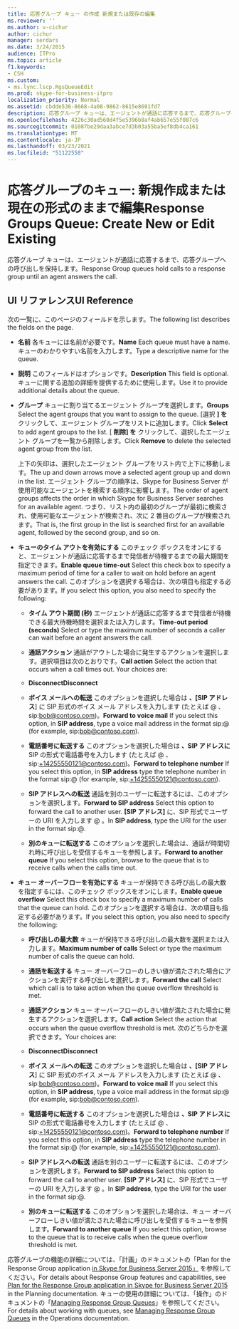 ```yaml
---
title: 応答グループ キュー の作成 新規または既存の編集
ms.reviewer: ''
ms.author: v-cichur
author: cichur
manager: serdars
ms.date: 3/24/2015
audience: ITPro
ms.topic: article
f1.keywords:
- CSH
ms.custom:
- ms.lync.lscp.RgsQueueEdit
ms.prod: skype-for-business-itpro
localization_priority: Normal
ms.assetid: cbdde536-8668-4a08-9862-8615e8691fd7
description: 応答グループ キューは、エージェントが通話に応答するまで、応答グループへの呼び出しを保持します。
ms.openlocfilehash: 4226c30ad560d4f5e5396b8af4ab657e55f087c6
ms.sourcegitcommit: 01087be29daa3abce7d3b03a55ba5ef8db4ca161
ms.translationtype: MT
ms.contentlocale: ja-JP
ms.lasthandoff: 03/23/2021
ms.locfileid: "51122558"
---
```

# <a name="response-groups-queue-create-new-or-edit-existing"></a><span data-ttu-id="bb7be-103">応答グループのキュー: 新規作成または現在の形式のままで編集</span><span class="sxs-lookup"><span data-stu-id="bb7be-103">Response Groups Queue: Create New or Edit Existing</span></span>

<span data-ttu-id="bb7be-104">応答グループ キューは、エージェントが通話に応答するまで、応答グループへの呼び出しを保持します。</span><span class="sxs-lookup"><span data-stu-id="bb7be-104">Response Group queues hold calls to a response group until an agent answers the call.</span></span>

## <a name="ui-reference"></a><span data-ttu-id="bb7be-105">UI リファレンス</span><span class="sxs-lookup"><span data-stu-id="bb7be-105">UI Reference</span></span>

<span data-ttu-id="bb7be-106">次の一覧に、このページのフィールドを示します。</span><span class="sxs-lookup"><span data-stu-id="bb7be-106">The following list describes the fields on the page.</span></span>

- <span data-ttu-id="bb7be-107">**名前** 各キューには名前が必要です。</span><span class="sxs-lookup"><span data-stu-id="bb7be-107">**Name** Each queue must have a name.</span></span> <span data-ttu-id="bb7be-108">キューのわかりやすい名前を入力します。</span><span class="sxs-lookup"><span data-stu-id="bb7be-108">Type a descriptive name for the queue.</span></span>

- <span data-ttu-id="bb7be-109">**説明** このフィールドはオプションです。</span><span class="sxs-lookup"><span data-stu-id="bb7be-109">**Description** This field is optional.</span></span> <span data-ttu-id="bb7be-110">キューに関する追加の詳細を提供するために使用します。</span><span class="sxs-lookup"><span data-stu-id="bb7be-110">Use it to provide additional details about the queue.</span></span>

- <span data-ttu-id="bb7be-111">**グループ** キューに割り当てるエージェント グループを選択します。</span><span class="sxs-lookup"><span data-stu-id="bb7be-111">**Groups** Select the agent groups that you want to assign to the queue.</span></span> <span data-ttu-id="bb7be-112">[選択 **] を** クリックして、エージェント グループをリストに追加します。</span><span class="sxs-lookup"><span data-stu-id="bb7be-112">Click **Select** to add agent groups to the list.</span></span> <span data-ttu-id="bb7be-113">[ **削除] を** クリックして、選択したエージェント グループを一覧から削除します。</span><span class="sxs-lookup"><span data-stu-id="bb7be-113">Click **Remove** to delete the selected agent group from the list.</span></span>

    <span data-ttu-id="bb7be-114">上下の矢印は、選択したエージェント グループをリスト内で上下に移動します。</span><span class="sxs-lookup"><span data-stu-id="bb7be-114">The up and down arrows move a selected agent group up and down in the list.</span></span> <span data-ttu-id="bb7be-115">エージェント グループの順序は、Skype for Business Server が使用可能なエージェントを検索する順序に影響します。</span><span class="sxs-lookup"><span data-stu-id="bb7be-115">The order of agent groups affects the order in which Skype for Business Server searches for an available agent.</span></span> <span data-ttu-id="bb7be-116">つまり、リスト内の最初のグループが最初に検索され、使用可能なエージェントが検索され、次に 2 番目のグループが検索されます。</span><span class="sxs-lookup"><span data-stu-id="bb7be-116">That is, the first group in the list is searched first for an available agent, followed by the second group, and so on.</span></span>

- <span data-ttu-id="bb7be-117">**キューのタイム アウトを有効にする** このチェック ボックスをオンにすると、エージェントが通話に応答するまで発信者が待機するまでの最大期間を指定できます。</span><span class="sxs-lookup"><span data-stu-id="bb7be-117">**Enable queue time-out** Select this check box to specify a maximum period of time for a caller to wait on hold before an agent answers the call.</span></span> <span data-ttu-id="bb7be-118">このオプションを選択する場合は、次の項目も指定する必要があります。</span><span class="sxs-lookup"><span data-stu-id="bb7be-118">If you select this option, you also need to specify the following:</span></span>

  - <span data-ttu-id="bb7be-119">**タイム アウト期間 (秒)** エージェントが通話に応答するまで発信者が待機できる最大待機時間を選択または入力します。</span><span class="sxs-lookup"><span data-stu-id="bb7be-119">**Time-out period (seconds)** Select or type the maximum number of seconds a caller can wait before an agent answers the call.</span></span>

  - <span data-ttu-id="bb7be-120">**通話アクション** 通話がアウトした場合に発生するアクションを選択します。選択項目は次のとおりです。</span><span class="sxs-lookup"><span data-stu-id="bb7be-120">**Call action** Select the action that occurs when a call times out. Your choices are:</span></span>

  - <span data-ttu-id="bb7be-121">**Disconnect**</span><span class="sxs-lookup"><span data-stu-id="bb7be-121">**Disconnect**</span></span>

  - <span data-ttu-id="bb7be-122">**ボイス メールへの転送** このオプションを選択した場合は **、[SIP アドレス**] に SIP 形式のボイス メール アドレスを入力します <username> (たとえば @ <domainname> 、sip:bob@contoso.com)。</span><span class="sxs-lookup"><span data-stu-id="bb7be-122">**Forward to voice mail** If you select this option, in **SIP address**, type a voice mail address in the format sip:<username>@<domainname> (for example, sip:bob@contoso.com).</span></span>

  - <span data-ttu-id="bb7be-123">**電話番号に転送する** このオプションを選択した場合は **、SIP アドレスに** SIP の形式で電話番号を入力します <number> (たとえば @ <domainname> 、sip:+14255550121@contoso.com)。</span><span class="sxs-lookup"><span data-stu-id="bb7be-123">**Forward to telephone number** If you select this option, in **SIP address** type the telephone number in the format sip:<number>@<domainname> (for example, sip:+14255550121@contoso.com).</span></span>

  - <span data-ttu-id="bb7be-124">**SIP アドレスへの転送** 通話を別のユーザーに転送するには、このオプションを選択します。</span><span class="sxs-lookup"><span data-stu-id="bb7be-124">**Forward to SIP address** Select this option to forward the call to another user.</span></span> <span data-ttu-id="bb7be-125">**[SIP アドレス]** に、SIP 形式でユーザーの URI を入力します <username> @ <domainname> 。</span><span class="sxs-lookup"><span data-stu-id="bb7be-125">In **SIP address**, type the URI for the user in the format sip:<username>@<domainname>.</span></span>

  - <span data-ttu-id="bb7be-126">**別のキューに転送する** このオプションを選択した場合は、通話が時間切れ時に呼び出しを受信するキューを参照します。</span><span class="sxs-lookup"><span data-stu-id="bb7be-126">**Forward to another queue** If you select this option, browse to the queue that is to receive calls when the calls time out.</span></span>

- <span data-ttu-id="bb7be-127">**キュー オーバーフローを有効にする** キューが保持できる呼び出しの最大数を指定するには、このチェック ボックスをオンにします。</span><span class="sxs-lookup"><span data-stu-id="bb7be-127">**Enable queue overflow** Select this check box to specify a maximum number of calls that the queue can hold.</span></span> <span data-ttu-id="bb7be-128">このオプションを選択する場合は、次の項目も指定する必要があります。</span><span class="sxs-lookup"><span data-stu-id="bb7be-128">If you select this option, you also need to specify the following:</span></span>

  - <span data-ttu-id="bb7be-129">**呼び出しの最大数** キューが保持できる呼び出しの最大数を選択または入力します。</span><span class="sxs-lookup"><span data-stu-id="bb7be-129">**Maximum number of calls** Select or type the maximum number of calls the queue can hold.</span></span>

  - <span data-ttu-id="bb7be-130">**通話を転送する** キュー オーバーフローのしきい値が満たされた場合にアクションを実行する呼び出しを選択します。</span><span class="sxs-lookup"><span data-stu-id="bb7be-130">**Forward the call** Select which call is to take action when the queue overflow threshold is met.</span></span>

  - <span data-ttu-id="bb7be-131">**通話アクション** キュー オーバーフローのしきい値が満たされた場合に発生するアクションを選択します。</span><span class="sxs-lookup"><span data-stu-id="bb7be-131">**Call action** Select the action that occurs when the queue overflow threshold is met.</span></span> <span data-ttu-id="bb7be-132">次のどちらかを選択できます。</span><span class="sxs-lookup"><span data-stu-id="bb7be-132">Your choices are:</span></span>

  - <span data-ttu-id="bb7be-133">**Disconnect**</span><span class="sxs-lookup"><span data-stu-id="bb7be-133">**Disconnect**</span></span>

  - <span data-ttu-id="bb7be-134">**ボイス メールへの転送** このオプションを選択した場合は **、[SIP アドレス**] に SIP 形式のボイス メール アドレスを入力します <username> (たとえば @ <domainname> 、sip:bob@contoso.com)。</span><span class="sxs-lookup"><span data-stu-id="bb7be-134">**Forward to voice mail** If you select this option, in **SIP address**, type a voice mail address in the format sip:<username>@<domainname> (for example, sip:bob@contoso.com).</span></span>

  - <span data-ttu-id="bb7be-135">**電話番号に転送する** このオプションを選択した場合は **、SIP アドレスに** SIP の形式で電話番号を入力します <number> (たとえば @ <domainname> 、sip:+14255550121@contoso.com)。</span><span class="sxs-lookup"><span data-stu-id="bb7be-135">**Forward to telephone number** If you select this option, in **SIP address** type the telephone number in the format sip:<number>@<domainname> (for example, sip:+14255550121@contoso.com).</span></span>

  - <span data-ttu-id="bb7be-136">**SIP アドレスへの転送** 通話を別のユーザーに転送するには、このオプションを選択します。</span><span class="sxs-lookup"><span data-stu-id="bb7be-136">**Forward to SIP address** Select this option to forward the call to another user.</span></span> <span data-ttu-id="bb7be-137">**[SIP アドレス]** に、SIP 形式でユーザーの URI を入力します <username> @ <domainname> 。</span><span class="sxs-lookup"><span data-stu-id="bb7be-137">In **SIP address**, type the URI for the user in the format sip:<username>@<domainname>.</span></span>

  - <span data-ttu-id="bb7be-138">**別のキューに転送する** このオプションを選択した場合は、キュー オーバーフローしきい値が満たされた場合に呼び出しを受信するキューを参照します。</span><span class="sxs-lookup"><span data-stu-id="bb7be-138">**Forward to another queue** If you select this option, browse to the queue that is to receive calls when the queue overflow threshold is met.</span></span>

<span data-ttu-id="bb7be-139">応答グループの機能の詳細については、「計画」のドキュメントの「Plan for the Response Group application [in Skype for Business Server 2015」](../../plan-your-deployment/enterprise-voice-solution/response-group.md) を参照してください。</span><span class="sxs-lookup"><span data-stu-id="bb7be-139">For details about Response Group features and capabilities, see [Plan for the Response Group application in Skype for Business Server 2015](../../plan-your-deployment/enterprise-voice-solution/response-group.md) in the Planning documentation.</span></span> <span data-ttu-id="bb7be-140">キューの使用の詳細については、「操作」のドキュメントの「[Managing Response Group Queues](/previous-versions/office/lync-server-2013/lync-server-2013-managing-response-group-queues)」を参照してください。</span><span class="sxs-lookup"><span data-stu-id="bb7be-140">For details about working with queues, see [Managing Response Group Queues](/previous-versions/office/lync-server-2013/lync-server-2013-managing-response-group-queues) in the Operations documentation.</span></span>